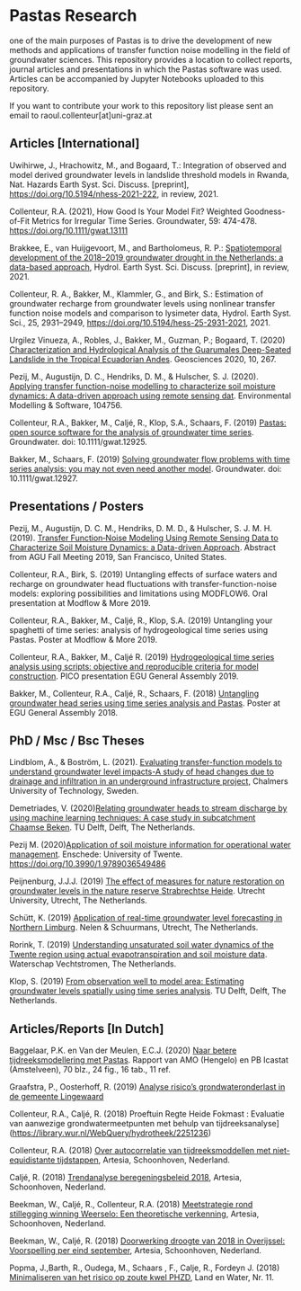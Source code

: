 # Pastas Research
one of the main purposes of Pastas is to drive the development of new methods and applications of transfer function noise modelling in the field of groundwater sciences. This repository provides a location to collect reports, journal articles and presentations in which the Pastas software was used. Articles can be accompanied by Jupyter Notebooks uploaded to this repository. 

If you want to contribute your work to this repository list please sent an email to raoul.collenteur[at]uni-graz.at

Articles [International]
------------------------
Uwihirwe, J., Hrachowitz, M., and Bogaard, T.: Integration of observed and model derived groundwater levels in landslide threshold models in Rwanda, Nat. Hazards Earth Syst. Sci. Discuss. [preprint], https://doi.org/10.5194/nhess-2021-222, in review, 2021.

Collenteur, R.A. (2021), How Good Is Your Model Fit? Weighted Goodness-of-Fit Metrics for Irregular Time Series. Groundwater, 59: 474-478. https://doi.org/10.1111/gwat.13111

Brakkee, E., van Huijgevoort, M., and Bartholomeus, R. P.: [Spatiotemporal development of the 2018–2019 groundwater drought in the Netherlands: a data-based approach](https://hess.copernicus.org/preprints/hess-2021-64/), Hydrol. Earth Syst. Sci. Discuss. [preprint], in review, 2021.

Collenteur, R. A., Bakker, M., Klammler, G., and Birk, S.: Estimation of groundwater recharge from groundwater levels using nonlinear transfer function noise models and comparison to lysimeter data, Hydrol. Earth Syst. Sci., 25, 2931–2949, https://doi.org/10.5194/hess-25-2931-2021, 2021.

Urgilez Vinueza, A., Robles, J., Bakker, M., Guzman, P.; Bogaard, T. (2020) [Characterization and Hydrological Analysis of the Guarumales Deep-Seated Landslide in the Tropical Ecuadorian Andes](https://www.mdpi.com/2076-3263/10/7/267). Geosciences 2020, 10, 267.

Pezij, M., Augustijn, D. C., Hendriks, D. M., & Hulscher, S. J. (2020). [Applying transfer function-noise modelling to characterize soil moisture dynamics: A data-driven approach using remote sensing dat](https://www.sciencedirect.com/science/article/pii/S1364815220300876#fig1). Environmental Modelling & Software, 104756.

Collenteur, R.A., Bakker, M., Caljé, R., Klop, S.A., Schaars, F. (2019) [Pastas: open source software for the analysis of groundwater time series](https://ngwa.onlinelibrary.wiley.com/doi/abs/10.1111/gwat.12925). Groundwater. doi: 10.1111/gwat.12925.

Bakker, M., Schaars, F. (2019) [Solving groundwater flow problems with time series analysis: you may not even need another model](https://ngwa.onlinelibrary.wiley.com/doi/abs/10.1111/gwat.12927). Groundwater. doi: 10.1111/gwat.12927.

Presentations / Posters
-----------------------
Pezij, M., Augustijn, D. C. M., Hendriks, D. M. D., & Hulscher, S. J. M. H. (2019). [Transfer Function‐Noise Modeling Using Remote Sensing Data to Characterize Soil Moisture Dynamics: a Data-driven Approach](https://agu.confex.com/agu/fm19/meetingapp.cgi/Paper/498406). Abstract from AGU Fall Meeting 2019, San Francisco, United States.

Collenteur, R.A., Birk, S. (2019) Untangling effects of surface waters and recharge on groundwater head fluctuations with transfer-function-noise models: exploring possibilities and limitations using MODFLOW6. Oral presentation at Modflow & More 2019.

Collenteur, R.A., Bakker, M., Caljé, R., Klop, S.A. (2019) Untangling your spaghetti of time series: analysis of hydrogeological time series using Pastas. Poster at Modflow & More 2019.

Collenteur, R.A., Bakker, M., Caljé R. (2019) [Hydrogeological time series analysis using scripts: objective and reproducible criteria for model construction](https://meetingorganizer.copernicus.org/EGU2019/EGU2019-15091.pdf). PICO presentation EGU General Assembly 2019.

Bakker, M., Collenteur, R.A., Caljé, R., Schaars, F. (2018) [Untangling groundwater head series using time series analysis and Pastas](https://meetingorganizer.copernicus.org/EGU2018/EGU2018-7194.pdf). Poster at EGU General Assembly 2018. 

PhD / Msc / Bsc Theses
--------------
Lindblom, A., & Boström, L. (2021). [Evaluating transfer-function models to understand groundwater level impacts-A study of head changes due to drainage and infiltration in an underground infrastructure project](https://hdl.handle.net/20.500.12380/302874), Chalmers University of Technology, Sweden.

Demetriades, V. (2020)[Relating groundwater heads to stream discharge by using machine learning techniques: A case study in subcatchment Chaamse Beken](http://resolver.tudelft.nl/uuid:d0847ad1-2ba5-49ca-80a9-7b5ca07bf0cd). TU Delft, Delft, The Netherlands.

Pezij M. (2020)[Application of soil moisture information for operational water management](https://ris.utwente.nl/ws/portalfiles/portal/167919982/Pezij_dissertation_final.pdf). Enschede: University of Twente. https://doi.org/10.3990/1.9789036549486

Peijnenburg, J.J.J. (2019) [The effect of measures for nature restoration on groundwater levels in the nature reserve Strabrechtse Heide](https://dspace.library.uu.nl/handle/1874/393820). Utrecht University, Utrecht, The Netherlands.

Schütt, K. (2019) [Application of real-time groundwater level forecasting in Northern Limburg](https://github.com/nens/pastas-realtime/blob/master/Documentation/Pastas_realtime_toepassing_Noord_Limburg.pdf). Nelen & Schuurmans, Utrecht, The Netherlands.

Rorink, T. (2019) [Understanding unsaturated soil water dynamics of the Twente region using actual evapotranspiration and soil moisture data](https://essay.utwente.nl/80223/1/Rorink-Thorvald-Hoofdverslag.pdf). Waterschap Vechtstromen, The Netherlands.

Klop, S. (2019) [From observation well to model area: Estimating groundwater levels spatially using time series analysis](http://resolver.tudelft.nl/uuid:362f6b0f-b3aa-41c6-b47e-b625c963d8a0). TU Delft, Delft, The Netherlands.

Articles/Reports [In Dutch]
-------------------
Baggelaar, P.K. en Van der Meulen, E.C.J. (2020) [Naar betere tijdreeksmodellering met Pastas](https://edepot.wur.nl/521117). Rapport van AMO (Hengelo) en PB Icastat (Amstelveen), 70 blz., 24 fig., 16 tab., 11 ref.

Graafstra, P., Oosterhoff, R. (2019) [Analyse risico’s grondwateronderlast in de gemeente Lingewaard](https://www.lingewaard.nl/mgd/files/rapportage_lokale_stresstest.pdf)

Collenteur, R.A., Caljé, R. (2018) Proeftuin Regte Heide Fokmast : Evaluatie van aanwezige grondwatermeetpunten met behulp van tijdreeksanalyse](https://library.wur.nl/WebQuery/hydrotheek/2251236)

Collenteur, R.A. (2018) [Over autocorrelatie van tijdreeksmoddellen met niet-equidistante tijdstappen](http://www.artesia-water.nl/wp-content/uploads/Autocorrelatie_niet_gelijke_tijdstappen.pdf), Artesia, Schoonhoven, Nederland.

Caljé, R. (2018) [Trendanalyse beregeningsbeleid 2018](http://onderzoeksbank.brabant.nl/onderzoeksbank/onderzoek/evaluatie-beregeningsbeleid-trendanalyse-beregeningsbeleid-2018), Artesia, Schoonhoven, Nederland.

Beekman, W., Caljé, R., Collenteur, R.A. (2018) [Meetstrategie rond stillegging winning Weerselo: Een theoretische verkenning](http://edepot.wur.nl/464397), Artesia, Schoonhoven, Nederland.

Beekman, W., Caljé, R. (2018) [Doorwerking droogte van 2018 in Overijssel: Voorspelling per eind september](http://edepot.wur.nl/464068), Artesia, Schoonhoven, Nederland.

Popma, J.,Barth, R., Oudega, M., Schaars , F., Calje, R., Fordeyn J. (2018) [Minimaliseren van het risico op zoute kwel PHZD](http://www.wiertsema.nl/resources/site1/General/Artikel_Land_en_Water.pdf), Land en Water, Nr. 11.
